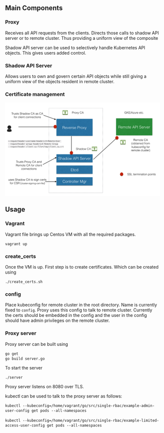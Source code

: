 ## Main Components

### Proxy
Receives all API requests from the clients. Directs those calls to shadow API server or to remote cluster. Thus providing a uniform view of the composite

Shadow API server can be used to selectively handle Kubernetes API objects. This gives users added control.

### Shadow API Server
Allows users to own and govern certain API objects while still giving a uniform view of the objects resident in remote cluster.

### Certificate management
![](./diagrams/certs.png)

## Usage

### Vagrant
Vagrant file brings up Centos VM with all the required packages. 
```
vagrant up
```

### create_certs
Once the VM is up. First step is to create certificates. Which can be created using  
```
./create_certs.sh
```
### config
Place kubeconfig for remote cluster in the root directory. Name is currently fixed to `config`. Proxy uses this config to talk to remote cluster. Currently the certs should be embedded in the config and the user in the config should have admin privileges on the remote cluster.

### Proxy server
Proxy server can be built using 
```
go get
go build server.go
```
To start the server 
```
./server
```

Proxy server listens on 8080 over TLS. 

kubectl can be used to talk to the proxy server as follows:

```
kubectl --kubeconfig=/home/vagrant/go/src/single-rbac/example-admin-user-config get pods --all-namespaces

kubectl --kubeconfig=/home/vagrant/go/src/single-rbac/example-limited-access-user-config get pods --all-namespaces

```




